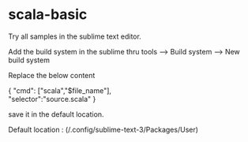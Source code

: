 # scala-basic

Try all samples in the sublime text editor.

Add the build system in the sublime thru
tools --> Build system --> New build system

Replace the below content

{
	"cmd": ["scala","$file_name"],	
	"selector":"source.scala"
}

save it in the default location.

Default location : (<User>/.config/sublime-text-3/Packages/User)
